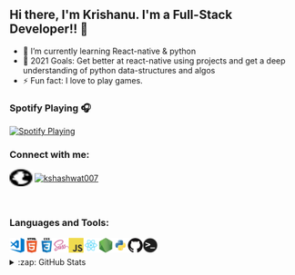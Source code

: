 ## Hi there, I'm Krishanu. I'm a Full-Stack Developer!! 👋

- 🌱 I’m currently learning React-native & python
- 🥅 2021 Goals: Get better at react-native using projects and get a deep understanding of python data-structures and algos
- ⚡ Fun fact: I love to play games.

### Spotify Playing 🎧

[<img src="https://novatorem-drab-rho.vercel.app/api/spotify" alt="Spotify Playing" width="350" />](https://open.spotify.com/user/222loeju5iytzv3epys5khwyja)

### Connect with me:

<p align="left">
<a href="https://krishanu.netlify.app/" target="blank"><img align="center" src="https://raw.githubusercontent.com/iconic/open-iconic/master/svg/globe.svg" alt="kshashwat007" height="30" width="40" /></a>
<a href="https://www.linkedin.com/in/krishanu-shashwat-94740b170/" target="blank"><img align="center" src="https://cdn.jsdelivr.net/npm/simple-icons@v3/icons/linkedin.svg" alt="kshashwat007" height="30" width="40" /></a>
</p>

<br />

### Languages and Tools:

<img align="left" alt="Visual Studio Code" width="26px" src="https://raw.githubusercontent.com/github/explore/80688e429a7d4ef2fca1e82350fe8e3517d3494d/topics/visual-studio-code/visual-studio-code.png" />
<img align="left" alt="HTML5" width="26px" src="https://raw.githubusercontent.com/github/explore/80688e429a7d4ef2fca1e82350fe8e3517d3494d/topics/html/html.png" />
<img align="left" alt="CSS3" width="26px" src="https://raw.githubusercontent.com/github/explore/80688e429a7d4ef2fca1e82350fe8e3517d3494d/topics/css/css.png" />
<img align="left" alt="Sass" width="26px" src="https://raw.githubusercontent.com/github/explore/80688e429a7d4ef2fca1e82350fe8e3517d3494d/topics/sass/sass.png" />
<img align="left" alt="JavaScript" width="26px" src="https://raw.githubusercontent.com/github/explore/80688e429a7d4ef2fca1e82350fe8e3517d3494d/topics/javascript/javascript.png" />
<img align="left" alt="React" width="26px" src="https://raw.githubusercontent.com/github/explore/80688e429a7d4ef2fca1e82350fe8e3517d3494d/topics/react/react.png" />
<img align="left" alt="Node.js" width="26px" src="https://raw.githubusercontent.com/github/explore/80688e429a7d4ef2fca1e82350fe8e3517d3494d/topics/nodejs/nodejs.png" />
<img align="left" alt="Python" width="26px" src="https://raw.githubusercontent.com/github/explore/80688e429a7d4ef2fca1e82350fe8e3517d3494d/topics/python/python.png" />
<img align="left" alt="GitHub" width="26px" src="https://raw.githubusercontent.com/github/explore/78df643247d429f6cc873026c0622819ad797942/topics/github/github.png" />
<img align="left" alt="Terminal" width="26px" src="https://raw.githubusercontent.com/github/explore/80688e429a7d4ef2fca1e82350fe8e3517d3494d/topics/terminal/terminal.png" />

<br />
<br />

<details>
  <summary>:zap: GitHub Stats</summary>

  <img align="left" alt="GitHub Stats" src="https://github-readme-stats.vercel.app/api?username=kshashwat007&show_icons=true&locale=en&layout=compact" alt="kshashwat007" />

</details>

[website]: krishanu.netlify.app/
[linkedin]: https://www.linkedin.com/in/krishanu-shashwat-94740b170/
